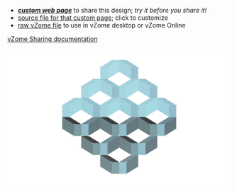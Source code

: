 
 - [***custom web page***][post] to share this design; *try it before you share it!*
 - [source file for that custom page][source]; click to customize
 - [raw vZome file][raw] to use in vZome desktop or vZome Online

[vZome Sharing documentation](https://vzome.github.io/vzome/sharing.html#how-it-works)

![Image](<concavo-convex triacon array.png>)


[post]: <https://John-Kostick.github.io/vzome-sharing/2022/04/03/concavo-convex triacon array-10-52-47.html>
[source]: <https://github.com/John-Kostick/vzome-sharing/edit/main/_posts/2022-04-03-concavo-convex triacon array-10-52-47.md>
[raw]: <https://raw.githubusercontent.com/John-Kostick/vzome-sharing/main/2022/04/03/10-52-47-concavo-convex triacon array/concavo-convex triacon array.vZome>